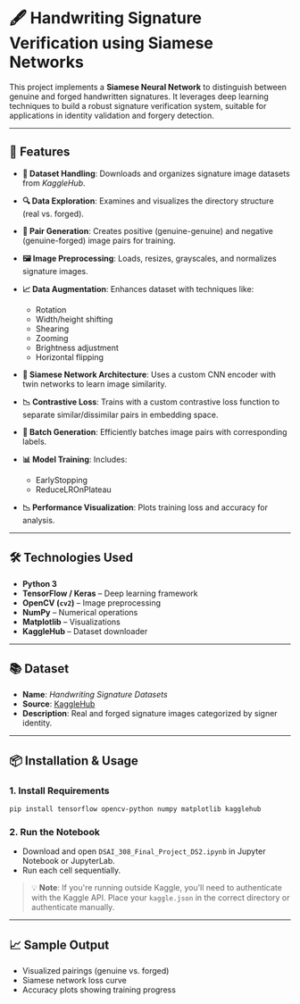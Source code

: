 # 🖋️ Handwriting Signature Verification using Siamese Networks

This project implements a **Siamese Neural Network** to distinguish between genuine and forged handwritten signatures. It leverages deep learning techniques to build a robust signature verification system, suitable for applications in identity validation and forgery detection.

---

## 🚀 Features

* **📁 Dataset Handling**: Downloads and organizes signature image datasets from *KaggleHub*.
* **🔍 Data Exploration**: Examines and visualizes the directory structure (real vs. forged).
* **🔗 Pair Generation**: Creates positive (genuine-genuine) and negative (genuine-forged) image pairs for training.
* **🖼️ Image Preprocessing**: Loads, resizes, grayscales, and normalizes signature images.
* **📈 Data Augmentation**: Enhances dataset with techniques like:

  * Rotation
  * Width/height shifting
  * Shearing
  * Zooming
  * Brightness adjustment
  * Horizontal flipping
* **🧠 Siamese Network Architecture**: Uses a custom CNN encoder with twin networks to learn image similarity.
* **📉 Contrastive Loss**: Trains with a custom contrastive loss function to separate similar/dissimilar pairs in embedding space.
* **🔄 Batch Generation**: Efficiently batches image pairs with corresponding labels.
* **📊 Model Training**: Includes:

  * EarlyStopping
  * ReduceLROnPlateau
* **📉 Performance Visualization**: Plots training loss and accuracy for analysis.

---

## 🛠️ Technologies Used

* **Python 3**
* **TensorFlow / Keras** – Deep learning framework
* **OpenCV (`cv2`)** – Image preprocessing
* **NumPy** – Numerical operations
* **Matplotlib** – Visualizations
* **KaggleHub** – Dataset downloader

---

## 📚 Dataset

* **Name**: *Handwriting Signature Datasets*
* **Source**: [KaggleHub]([https://www.kaggle.com/datasets](https://www.kaggle.com/datasets/mostafaeltalawy/handwriting-signature))
* **Description**: Real and forged signature images categorized by signer identity.

---

## 📦 Installation & Usage

### 1. Install Requirements

```bash
pip install tensorflow opencv-python numpy matplotlib kagglehub
```

### 2. Run the Notebook

* Download and open `DSAI_308_Final_Project_DS2.ipynb` in Jupyter Notebook or JupyterLab.
* Run each cell sequentially.

> 💡 **Note**: If you're running outside Kaggle, you'll need to authenticate with the Kaggle API. Place your `kaggle.json` in the correct directory or authenticate manually.

---

## 📈 Sample Output

* Visualized pairings (genuine vs. forged)
* Siamese network loss curve
* Accuracy plots showing training progress

